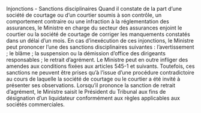 Injonctions - Sanctions disciplinaires
Quand il constate de la part d’une société de courtage ou d’un courtier soumis à son contrôle, un comportement contraire ou une infraction à la réglementation des assurances, le Ministre en charge du secteur des assurances enjoint le courtier ou la société de courtage de corriger les manquements constatés dans un délai d’un mois.
En cas d’inexécution de ces injonctions, le Ministre peut prononcer l’une des sanctions disciplinaires suivantes :
l’avertissement ;
le blâme ;
la suspension ou la démission d’office des dirigeants responsables ;
le retrait d’agrément.
Le Ministre peut en outre infliger des amendes aux conditions fixées aux articles 545-1 et suivants.
Toutefois, ces sanctions ne peuvent être prises qu’à l’issue d’une procédure contradictoire au cours de laquelle la société de courtage ou le courtier a été invité à présenter ses observations.
Lorsqu’il prononce la sanction de retrait d’agrément, le Ministre saisit le Président du Tribunal aux fins de désignation d’un liquidateur conformément aux règles applicables aux sociétés commerciales.